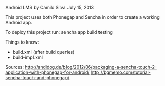 Android LMS
by Camilo Silva
July 15, 2013

This project uses both Phonegap and Sencha in order to create
a working Android app.

To deploy this project run:
sencha app build testing

Things to know:
- build.xml (after build queries)
- build-impl.xml

Sources:
http://andidog.de/blog/2012/06/packaging-a-sencha-touch-2-application-with-phonegap-for-android/
http://bgmemo.com/tutorial-sencha-touch-and-phonegap/